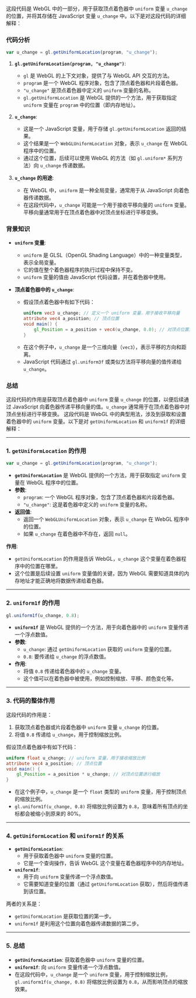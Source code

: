 这段代码是 WebGL 中的一部分，用于获取顶点着色器中 `uniform` 变量 `u_change` 的位置，并将其存储在 JavaScript 变量 `u_change` 中。以下是对这段代码的详细解释：

### 代码分析
```javascript
var u_change = gl.getUniformLocation(program, "u_change");
```

1. **`gl.getUniformLocation(program, "u_change")`**:
   - `gl` 是 WebGL 的上下文对象，提供了与 WebGL API 交互的方法。
   - `program` 是一个 WebGL 程序对象，包含了顶点着色器和片段着色器。
   - `"u_change"` 是顶点着色器中定义的 `uniform` 变量的名称。
   - `gl.getUniformLocation` 是 WebGL 提供的一个方法，用于获取指定 `uniform` 变量在 `program` 中的位置（即内存地址）。

2. **`u_change`**:
   - 这是一个 JavaScript 变量，用于存储 `gl.getUniformLocation` 返回的结果。
   - 这个结果是一个 `WebGLUniformLocation` 对象，表示 `u_change` 在 WebGL 程序中的位置。
   - 通过这个位置，后续可以使用 WebGL 的方法（如 `gl.uniform*` 系列方法）向 `u_change` 传递数据。

3. **`u_change` 的用途**:
   - 在 WebGL 中，`uniform` 是一种全局变量，通常用于从 JavaScript 向着色器传递数据。
   - 在这段代码中，`u_change` 可能是一个用于接收平移向量的 `uniform` 变量。平移向量通常用于在顶点着色器中对顶点坐标进行平移变换。

### 背景知识
- **`uniform` 变量**:
  - `uniform` 是 GLSL（OpenGL Shading Language）中的一种变量类型，表示全局变量。
  - 它的值在整个着色器程序的执行过程中保持不变。
  - `uniform` 变量的值由 JavaScript 代码设置，并在着色器中使用。

- **顶点着色器中的 `u_change`**:
  - 假设顶点着色器中有如下代码：
    ```glsl
    uniform vec3 u_change; // 定义一个 uniform 变量，用于接收平移向量
    attribute vec4 a_position; // 顶点位置
    void main() {
        gl_Position = a_position + vec4(u_change, 0.0); // 对顶点位置进行平移
    }
    ```
  - 在这个例子中，`u_change` 是一个三维向量（`vec3`），表示平移的方向和距离。
  - JavaScript 代码通过 `gl.uniform3f` 或类似方法将平移向量的值传递给 `u_change`。

### 总结
这段代码的作用是获取顶点着色器中 `uniform` 变量 `u_change` 的位置，以便后续通过 JavaScript 向着色器传递平移向量的值。`u_change` 通常用于在顶点着色器中对顶点坐标进行平移变换。
这段代码是 WebGL 中的典型用法，涉及到获取和设置着色器中的 `uniform` 变量。以下是对 `getUniformLocation` 和 `uniform1f` 的详细解释：

---

### 1. **`getUniformLocation` 的作用**
```javascript
var u_change = gl.getUniformLocation(program, "u_change");
```

- **`getUniformLocation`** 是 WebGL 提供的一个方法，用于获取指定 `uniform` 变量在 WebGL 程序中的位置。
- **参数**:
  - `program`: 一个 WebGL 程序对象，包含了顶点着色器和片段着色器。
  - `"u_change"`: 这是着色器中定义的 `uniform` 变量的名称。
- **返回值**:
  - 返回一个 `WebGLUniformLocation` 对象，表示 `u_change` 在 WebGL 程序中的位置。
  - 如果 `u_change` 在着色器中不存在，返回 `null`。

**作用**:
- `getUniformLocation` 的作用是告诉 WebGL，`u_change` 这个变量在着色器程序中的位置在哪里。
- 这个位置是后续设置 `uniform` 变量值的关键，因为 WebGL 需要知道具体的内存地址才能正确地将数据传递给着色器。

---

### 2. **`uniform1f` 的作用**
```javascript
gl.uniform1f(u_change, 0.8);
```

- **`uniform1f`** 是 WebGL 提供的一个方法，用于向着色器中的 `uniform` 变量传递一个浮点数值。
- **参数**:
  - `u_change`: 通过 `getUniformLocation` 获取的 `uniform` 变量的位置。
  - `0.8`: 要传递给 `u_change` 的浮点数值。
- **作用**:
  - 将值 `0.8` 传递给着色器中的 `u_change` 变量。
  - 这个值可以在着色器中被使用，例如控制缩放、平移、颜色变化等。

---

### 3. **代码的整体作用**
这段代码的作用是：
1. 获取顶点着色器或片段着色器中 `uniform` 变量 `u_change` 的位置。
2. 将值 `0.8` 传递给 `u_change`，用于控制缩放比例。

假设顶点着色器中有如下代码：
```glsl
uniform float u_change; // uniform 变量，用于接收缩放比例
attribute vec4 a_position; // 顶点位置
void main() {
    gl_Position = a_position * u_change; // 对顶点位置进行缩放
}
```

- 在这个例子中，`u_change` 是一个 `float` 类型的 `uniform` 变量，用于控制顶点的缩放比例。
- `gl.uniform1f(u_change, 0.8)` 将缩放比例设置为 `0.8`，意味着所有顶点的坐标都会被缩小到原来的 80%。

---

### 4. **`getUniformLocation` 和 `uniform1f` 的关系**
- **`getUniformLocation`**:
  - 用于获取着色器中 `uniform` 变量的位置。
  - 它是一个查询操作，告诉 WebGL 这个变量在着色器程序中的内存地址。
- **`uniform1f`**:
  - 用于向 `uniform` 变量传递一个浮点数值。
  - 它需要知道变量的位置（通过 `getUniformLocation` 获取），然后将值传递到该位置。

两者的关系是：
- `getUniformLocation` 是获取位置的第一步。
- `uniform1f` 是利用这个位置向着色器传递数据的第二步。

---

### 5. **总结**
- **`getUniformLocation`**: 获取着色器中 `uniform` 变量的位置。
- **`uniform1f`**: 向 `uniform` 变量传递一个浮点数值。
- 在这段代码中，`u_change` 是一个 `uniform` 变量，用于控制缩放比例，`gl.uniform1f(u_change, 0.8)` 将缩放比例设置为 `0.8`，从而影响顶点的缩放效果。
